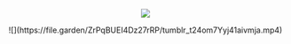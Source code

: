<p align="center">
<img src="https://komarev.com/ghpvc/?username=Iovejoy&color=5C5C5C&style=flat-square&label=⠀⠀´ཀ`⠀⠀">
  
<p align="center">
![](https://file.garden/ZrPqBUEI4Dz27rRP/tumblr_t24om7Yyj41aivmja.mp4)
<div align="center">
